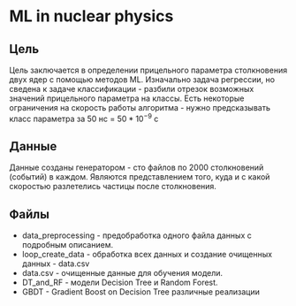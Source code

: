 # ML in nuclear physics
  ## Цель
  Цель заключается в определении прицельного параметра столкновения двух ядер с помощью методов ML. Изначально задача регрессии, но сведена к задаче классификации - разбили отрезок возможных значений прицельного параметра на классы. Есть некоторые ограничения на скорость работы алгоритма - нужно предсказывать класс параметра за $50$ нс = $50 * 10^{-9}$ с
  
  ## Данные
  Данные созданы генератором - сто файлов по 2000 столкновений (событий) в каждом. Являются представлением того, куда и с какой скоростью разлетелись частицы после столкновения. 
  
  ## Файлы
  - data_preprocessing - предобработка одного файла данных с подробным описанием.
  - loop_create_data - обработка всех данных и создание очищенных данных - data.csv
  - data.csv - очищенные данные для обучения модели.
  - DT_and_RF - модели Decision Tree и Random Forest.
  - GBDT - Gradient Boost on Decision Tree различные реализации
